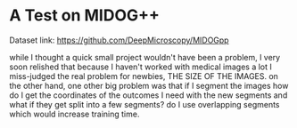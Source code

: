 # A Test on MIDOG++
Dataset link: https://github.com/DeepMicroscopy/MIDOGpp

while I thought a quick small project wouldn't have been a problem, I very soon relished that because I haven't worked with medical images a lot I miss-judged the real problem for newbies, THE SIZE OF THE IMAGES.
on the other hand, one other big problem was that if I segment the images how do I get the coordinates of the outcomes I need with the new segments and what if they get split into a few segments? do I use overlapping segments which would increase training time.
